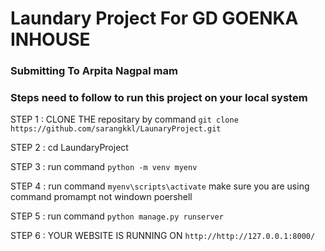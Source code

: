 # Laundary Project For GD GOENKA INHOUSE 
### Submitting To Arpita Nagpal mam

### Steps need to follow to run this project on your local system


STEP 1 : CLONE THE repositary by command `git clone https://github.com/sarangkkl/LaunaryProject.git`

STEP 2 : cd LaundaryProject

STEP 3 : run command `python -m venv myenv`

STEP 4 : run command `myenv\scripts\activate` make sure you are using command promampt not windown poershell

STEP 5 : run command `python manage.py runserver`

STEP 6 : YOUR WEBSITE IS RUNNING ON `http://http://127.0.0.1:8000/`
